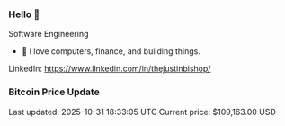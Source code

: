 ### Hello 🤙  

Software Engineering

- 🔭 I love computers, finance, and building things.
  
LinkedIn: https://www.linkedin.com/in/thejustinbishop/  



































































































































































































































































































































































































































































































































































































































































































































































































































































































































































































































































































































































































































































































### Bitcoin Price Update
Last updated: 2025-10-31 18:33:05 UTC
Current price: $109,163.00 USD
